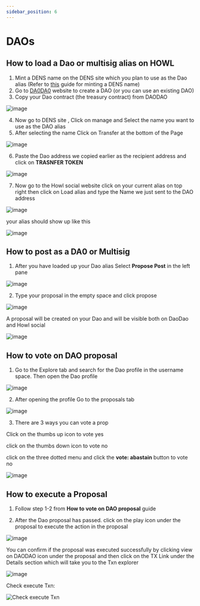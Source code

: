 ```yaml
---
sidebar_position: 6
---
```


# DAOs

## How to load a Dao or multisig alias on HOWL

1. Mint a DENS name on the DENS site which you plan to use as the Dao alias (Refer to [this](/docs/howl-basics/create-user.md#create-a-dens-name) guide for minting a DENS name)
2. Go to [DA0DA0](https://daodao.zone/) website to create a DAO (or you can use an existing DAO)
3. Copy your Dao contract (the treasury contract) from DAODAO 

![image](/img/DAO%20Docs/dao%20contract.png)

4. Now go to DENS site , Click on manage and Select the name you want to use as the DAO alias
5. After selecting the name Click on Transfer at the bottom of the Page

![image](/img/DAO%20Docs/Transfer%20button.png)

6. Paste the Dao address we copied earlier as the recipient address and click on **TRASNFER TOKEN** 

![image](/img/DAO%20Docs/transfer%20recipient.png)

7. Now go to the Howl social website click on your current alias on top right then click on Load alias and type the Name we just sent to the DAO address

![image](/img/DAO%20Docs/LOAD%20dao%20alias.png)

your alias should show up like this 

![image](/img/DAO%20Docs/Dao%20alias.png)

## How to post as a DA0 or Multisig

1. After you have loaded up your Dao alias Select **Propose Post** in the left pane 

![image](/img/DAO%20Docs/Propose%20button.png)

2. Type your proposal in the empty space and click propose

![image](/img/DAO%20Docs/Proposal%20text.png)

A proposal will be created on your Dao and will be visible both on DaoDao and Howl social 

![image](/img/DAO%20Docs/proposal.png)

## How to vote on DAO proposal

1. Go to the Explore tab and search for the Dao profile in the username space. Then open the Dao profile

![image](/img/DAO%20Docs/Search%20dao.png)

2. After opening the profile Go to the proposals tab

![image](/img/DAO%20Docs/proposal%20tab.png)

3. There are 3 ways you can vote a prop 

Click on the thumbs up icon to vote yes 

click on the thumbs down icon to vote no

click on the three dotted menu and click the **vote: abastain** button to vote no

![image](/img/DAO%20Docs/proposal%20vote.png)

## How to execute a Proposal

1. Follow step 1-2 from **How to vote on DAO proposal** guide

2. After the Dao proposal has passed. click on the play icon under the proposal to execute the action in the proposal

![image](/img/DAO%20Docs/proposal%20execute.png)

You can confirm if the proposal was executed successfully by clicking view on DAODAO icon under the proposal and then click on the TX Link under the Details section which will take you to the Txn explorer

![image](/img/DAO%20Docs/view%20on%20daodao.png)

Check execute Txn:

![Check execute Txn](/img/DAO%20Docs/Check%20execute%20Txn.png)
